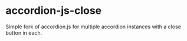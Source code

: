 # accordion-js-close
Simple fork of accordion.js for multiple accordion instances with a close button in each. 
